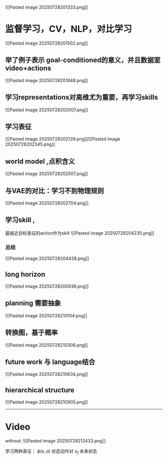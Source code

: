 ![[Pasted image 20250728201333.png]]

# 监督学习，CV，NLP，对比学习

![[Pasted image 20250728201502.png]]

## 举了例子表示 goal-conditioned的意义，并且数据室video+actions
![[Pasted image 20250728201848.png]]

## 学习representations对高维尤为重要，再学习skills

![[Pasted image 20250728202007.png]]

## 学习表征
![[Pasted image 20250728202139.png]]![[Pasted image 20250728202345.png]]

## world model ,点积含义
![[Pasted image 20250728202507.png]]


## 与VAE的对比：学习不到物理规则

![[Pasted image 20250728202704.png]]

## 学习skill ,
最接近目标表征的action作为skill
![[Pasted image 20250728204230.png]]

### 总结
![[Pasted image 20250728204438.png]]




## long horizon
![[Pasted image 20250728205936.png]]




## planning 需要抽象

![[Pasted image 20250728210104.png]]



## 转换图，基于概率

![[Pasted image 20250728210306.png]]


## future work 与 language结合

![[Pasted image 20250728210634.png]]

## hierarchical structure
![[Pasted image 20250728210905.png]]


---

# Video
without:
![[Pasted image 20250728212433.png]]

学习两种表征：
$\phi(s,a)$ 状态动作对
$s_{f}$ 未来状态